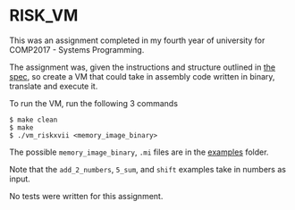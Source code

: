 # RISK_VM
This was an assignment completed in my fourth year of university for COMP2017 - Systems Programming.

The assignment was, given the instructions and structure outlined in [the spec](/a2_spec.pdf), so create a VM that could take in assembly code written in binary, translate and execute it.

To run the VM, run the following 3 commands
```
$ make clean
$ make
$ ./vm_riskxvii <memory_image_binary>
```

The possible `memory_image_binary`, `.mi` files are in the [examples](/examples/) folder.

Note that the `add_2_numbers`, `5_sum`, and `shift` examples take in numbers as input.

No tests were written for this assignment. 